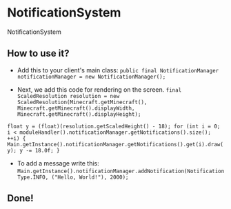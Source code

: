 # NotificationSystem
NotificationSystem

## How to use it?

- Add this to your client's main class:
`
public final NotificationManager notificationManager = new NotificationManager();
`

- Next, we add this code for rendering on the screen.
`final ScaledResolution resolution = new ScaledResolution(Minecraft.getMinecraft(), Minecraft.getMinecraft().displayWidth, Minecraft.getMinecraft().displayHeight);`

`float y = (float)(resolution.getScaledHeight() - 18);
  for (int i = 0; i < moduleHandler().notificationManager.getNotifications().size(); ++i) {
    Main.getInstance().notificationManager.getNotifications().get(i).draw(y);
  y -= 18.0f;
}`

- To add a message write this:
`
Main.getInstance().notificationManager.addNotification(NotificationType.INFO, ("Hello, World!"), 2000);
`

## Done!
